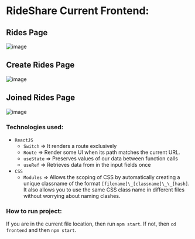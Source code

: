 # RideShare Current Frontend:

## Rides Page
![image](https://user-images.githubusercontent.com/47758717/139809215-c724a105-ef52-4156-a701-e6a4108d3455.png) 

## Create Rides Page
![image](https://user-images.githubusercontent.com/47758717/139809383-cf9177b4-462d-49eb-9da6-9c3f740a2dfb.png)

## Joined Rides Page
![image](https://user-images.githubusercontent.com/47758717/139809475-d9d80d01-2001-401c-9711-28eb083655c3.png)

### Technologies used:
* `ReactJS`
  - `Switch` => It renders a route exclusively
  - `Route` => Render some UI when its path matches the current URL.
  - `useState` => Preserves values of our data between function calls
  - `useRef` => Retrieves data from in the input fields once
* `CSS`
  - `Modules` => Allows the scoping of CSS by automatically creating a unique classname of the format `[filename]\_[classname]\_\_[hash]`. It also allows you to use the same CSS class name in different files without worrying about naming clashes.

### How to run project:
If you are in the current file location, then run `npm start`. If not, then `cd frontend` and then `npm start`.
